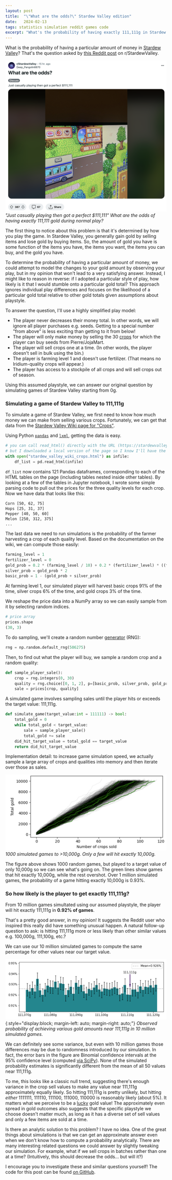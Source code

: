 ```yaml
---
layout: post
title:  "\"What are the odds?\" Stardew Valley edition"
date:   2024-02-13
tags: statistics simulation reddit games code
excerpt: "What's the probability of having exactly 111,111g in Stardew Valley?"
---
```


What is the probability of having a particular amount of money in [Stardew Valley](https://en.wikipedia.org/wiki/Stardew_Valley)?
That's the question asked by [this Reddit post](https://reddit.com/r/StardewValley/comments/1amkxs3/what_are_the_odds/) on r/StardewValley.

![Screenshot of Reddit post (captioned in post)](/images/stardew_valley_reddit_post.png)
_"Just casually playing then got a perfect $111,111" What are the odds of having exactly 111,111 gold during normal play?_

The first thing to notice about this problem is that it's determined by how you play the game. 
In Stardew Valley, you generally gain gold by selling items and lose gold by buying items. 
So, the amount of gold you have is some function of the items you have, the items you want, the items you can buy, and the gold you have.

To determine the probability of having a particular amount of money, we could attempt to model the changes to your gold amount by observing your play, but in my opinion that won't lead to a very satisfying answer. Instead, I might like to reason in reverse: if I adopted a particular style of play, how likely is it that I would stumble onto a particular gold total? This approach ignores individual play differences and focuses on the likelihood of a particular gold total relative to other gold totals given assumptions about playstyle.

To answer the question, I'll use a highly simplified play model:
 - The player never decreases their money total. In other words, we will ignore all player purchases e.g. seeds. Getting to a special number "from above" is less exciting than getting to it from below!
 - The player will only make money by selling the 30 [crops](https://stardewvalleywiki.com/Crops) for which the player can buy seeds from Pierre/JojaMart.
 - The player will sell crops one at a time. (In other words, the player doesn't sell in bulk using the bin.)
 - The player is farming level 1 and doesn't use fertilizer. (That means no Iridium-quality crops will appear.)
 - The player has access to a stockpile of all crops and will sell crops out of season.

Using this assumed playstyle, we can answer our original question by simulating games of Stardew Valley starting from 0g.

### Simulating a game of Stardew Valley to 111,111g

To simulate a game of Stardew Valley, we first need to know how much money we can make from selling various crops.
Fortunately, we can get that data from the [Stardew Valley Wiki page for "Crops"](https://stardewvalleywiki.com/Crops).

Using Python [`pandas`](https://pandas.pydata.org/) and [`lxml`](https://lxml.de/), getting the data is easy.

```python
# you can call read_html() directly with the URL (https://stardewvalleywiki.com/Crops),
# but I downloaded a local version of the page so I know I'll have the same data if I run this later
with open("stardew_valley_wiki_crops.html") as infile:
    df_list = pd.read_html(infile)
```

`df_list` now contains 121 Pandas dataframes, corresponding to each of the HTML tables on the page (including tables nested inside other tables).
By looking at a few of the tables in Jupyter notebook, I wrote some simple parsing code to pull out the prices for the three quality levels for each crop.
Now we have data that looks like this:

```
Corn [50, 62, 75]
Hops [25, 31, 37]
Pepper [40, 50, 60]
Melon [250, 312, 375]
...
```

The last data we need to run simulations is the probability of the farmer harvesting a crop of each quality level.
Based on the documentation on the wiki, we can compute those easily:

```python
farming_level = 1
fertilizer_level = 0
gold_prob = 0.2 * (farming_level / 10) + 0.2 * (fertilizer_level) * ((farming_level + 2) / 12) + 0.01
silver_prob = gold_prob * 2
basic_prob = 1 - (gold_prob + silver_prob)
```

At farming level 1, our simulated player will harvest basic crops 91% of the time, silver crops 6% of the time, and gold crops 3% of the time.

We reshape the price data into a NumPy array so we can easily sample from it by selecting random indices.

```python
# price array
prices.shape
(30, 3)
```

To do sampling, we'll create a random number [generator](https://numpy.org/doc/stable/reference/random/generator.html) (RNG):

```python
rng = np.random.default_rng(506275)
```

Then, to find out what the player will buy, we sample a random crop and a random quality:

```python
def sample_player_sale():
    crop = rng.integers(0, 30)
    quality = rng.choice([0, 1, 2], p=[basic_prob, silver_prob, gold_prob])
    sale = prices[crop, quality]
```

A simulated game involves sampling sales until the player hits or exceeds the target value: 111,111g.

```python
def simulate_game(target_value:int = 111111) -> bool:
    total_gold = 0
    while total_gold < target_value:
        sale = sample_player_sale()
        total_gold += sale
    did_hit_target_value = total_gold == target_value
    return did_hit_target_value
```

Implementation detail: to increase game simulation speed, we actually sample a large array of crops and qualities into memory and then iterate over those as sales.

![10 different games to 1000g](/images/stardew_valley_different_runs.png)
_1000 simulated games to >10,000g. Only a few will hit exactly 10,000g._

The figure above shows 1000 random games, but played to a target value of only 10,000g so we can see what's going on. 
The green lines show games that hit exactly 10,000g, while the rest overshot.
Over 1 million simulated games, the probability of a game hitting exactly 10,000g is 0.93%.

### So how likely is the player to get exactly 111,111g?

From 10 million games simultated using our assumed playstyle, the player will hit exactly 111,111g in **0.92% of games**.

That's a pretty good answer, in my opinion! It suggests the Reddit user who inspired this really did have something unusual happen.
A natural follow-up question to ask: is hitting 111,111g more or less likely than other similar values e.g. 100,000g, 111,100g, etc.?

We can use our 10 million simulated games to compute the same percentage for other values near our target value.

![Probability of exact gold values 111071-111121. No gold value is statistically distinguishable from the mean.](/images/stardew_valley_various_targets.png){:style="display:block; margin-left: auto; margin-right: auto;"}
_Observed probability of achieving various gold amounts near 111,111g in 10 million simulated games._

We can definitely see some variance, but even with 10 million games those differences may be due to randomness introduced by our simulation. In fact, the error bars in the figure are Binomial confidence intervals at the 95% confidence level (computed [via SciPy](https://docs.scipy.org/doc/scipy/reference/generated/scipy.stats._result_classes.BinomTestResult.proportion_ci.html)). None of the simulated probability estimates is significantly different from the mean of all 50 values near 111,111g.

To me, this looks like a classic null trend, suggesting there's enough variance in the crop sell values to make any value near 111,111g approximately equally likely. So hitting 111,111g is pretty unlikely, but hitting _either_ 1111111, 111110, 111100, 111000, 110000 is reasonably likely (about 5%). It matters what we perceive to be a [lucky](https://iep.utm.edu/luck/) gold value! The approximately even spread in gold outcomes also suggests that the specific playstyle we choose doesn't matter much, as long as it has a diverse set of sell values and only a few items are sold at a time.

Is there an analytic solution to this problem? I have no idea. One of the great things about simulations is that we can get an approximate answer even when we don't know how to compute a probability analytically. There are many interesting related questions we could answer by slightly tweaking our simulation. For example, what if we sell crops in batches rather than one at a time? (Intuitively, this should decrease the odds... but will it?) 

I encourage you to investigate these and similar questions yourself! The code for this post can be found [on GitHub](https://github.com/levon003/levon003.github.io/blob/main/notebooks/StardewValleyCropOdds.ipynb).
